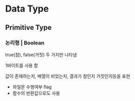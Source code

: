 # Data Type

## Primitive Type

### 논리형 | Boolean
true(참), false(거짓) 두 가지만 나타냄


1바이트를 사용 함


값이 존재하는지, 배열이 비었는지, 결과가 참인지 거짓인지등을 표현

* 와일문 수행여부 flag
* 함수의 반환값으로도 사용
